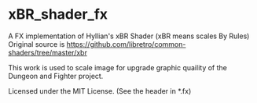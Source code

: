 # xBR_shader_fx
A FX implementation of Hyllian's xBR Shader (xBR means scales By Rules)
Original source is https://github.com/libretro/common-shaders/tree/master/xbr

This work is used to scale image for upgrade graphic quaility of the Dungeon and Fighter project.

Licensed under the MIT License. (See the header in *.fx)
